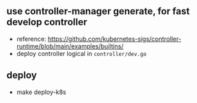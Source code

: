 ## use controller-manager generate, for fast develop controller

- reference: https://github.com/kubernetes-sigs/controller-runtime/blob/main/examples/builtins/
- deploy controller logical in `controller/dev.go`


## deploy
- make deploy-k8s
